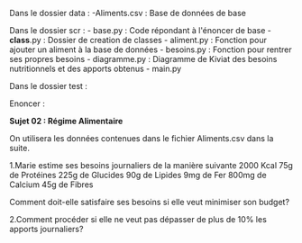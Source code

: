 Dans le dossier data :
    -Aliments.csv : Base de données de base

Dans le dossier scr :
    - base.py : Code répondant à l'énoncer de base
    - __class__.py : Dossier de creation de classes
    - aliment.py : Fonction pour ajouter un aliment à la base de données
    - besoins.py : Fonction pour rentrer ses propres besoins
    - diagramme.py : Diagramme de Kiviat  des besoins nutritionnels et des apports obtenus
    - main.py

Dans le dossier test :





Enoncer :

**Sujet 02 : Régime Alimentaire**

On utilisera les données contenues dans le fichier Aliments.csv dans la suite.

1.Marie estime ses besoins journaliers de la manière suivante
    2000 Kcal
    75g de Protéines
    225g de Glucides
    90g de Lipides
    9mg de Fer
    800mg de Calcium
    45g de Fibres 
  
Comment doit-elle satisfaire ses besoins si elle veut minimiser son budget?


2.Comment procéder si elle ne veut pas dépasser de plus de 10% les apports journaliers?